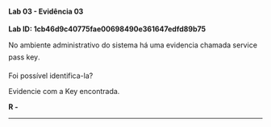 
#### Lab 03 - Evidência 03

**Lab ID:  1cb46d9c40775fae00698490e361647edfd89b75**


No ambiente administrativo do sistema há uma evidencia chamada service pass key.  
  
Foi possível identifica-la?  
  
Evidencie com a Key encontrada.

**R -**

---
